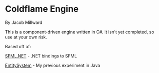 # Coldflame Engine
By Jacob Millward

This is a component-driven engine written in C#. It isn't yet completed, so use at your own risk.

Based off of:

[SFML.NET](http://www.sfml-dev.org/download/sfml.net/) - .NET bindings to SFML

[EntitySystem](https://github.com/JacobMillward/EntitySystem/) - My previous experiment in Java
